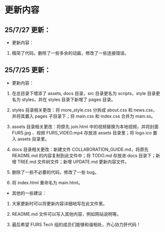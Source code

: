 # 更新内容

## 25/7/27 更新：

- 更新内容：

1. 精简了代码，删除了一些多余的动画，修改了一些连接错误。

## 25/7/25 更新：

- 更新内容：

1. 在总目录下增添了 assets, docs 目录，src 目录更名为 scripts，style 目录更名为 styles，并在 styles 目录下新增了 pages 目录。

2. styles 目录相关更改：将 more_style.css 分拆成 about.css 和 news.css，并将其置入 pages 子目录下；将 main.css 和 index.css 合并为 main.ss。

3. assets 目录相关更改：将原先 join.html 中的视频替换为本地视频，并将封面 FURS.jpg 、视频 FURS_VIDEO.mp4 存放进 assets 目录里；将 logo.ico 置入 assets 目录里。

4. docs 目录相关更改：新建文件 COLLABORATION_GUIDE.md，将原先 README.md 的内容复制到此文件中；将 TODO.md 存放进 docs 目录下；新增 TREE.md 文件树文件；新增 UPDATE.md 更新内容文件。

5. 删除了一些不必要的代码，修改了一些 bug。

6. 将 index.html 重命名为 main.html。

- 其他的一些建议：

1. 大家更新时可以将更新内容详细地写在此文件里。

2. README.md 文件可以写入其他内容，例如网站说明等。

3. 最后希望 FURS Tech 组的成员们能够和谐相处，齐心协力肝代码！